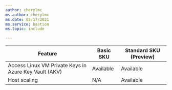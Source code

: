 ```yaml
---
author: cherylmc
ms.author: cherylmc
ms.date: 05/17/2021
ms.service: bastion
ms.topic: include

---
```


| Feature | Basic SKU | Standard SKU (Preview) |
|---|---|---|
| Access Linux VM Private Keys in Azure Key Vault (AKV) | Available | Available |
| Host scaling | N/A | Available |

